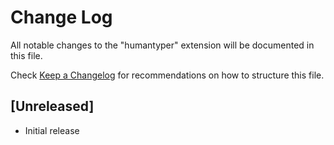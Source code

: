 # Change Log

All notable changes to the "humantyper" extension will be documented in this file.

Check [Keep a Changelog](http://keepachangelog.com/) for recommendations on how to structure this file.

## [Unreleased]

- Initial release